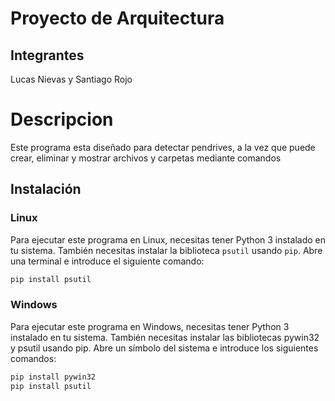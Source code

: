 # Proyecto de Arquitectura
## Integrantes
Lucas Nievas y Santiago Rojo

# Descripcion
Este programa esta diseñado para detectar pendrives, a la vez que puede crear, eliminar y mostrar archivos y carpetas mediante comandos

## Instalación

### Linux

Para ejecutar este programa en Linux, necesitas tener Python 3 instalado en tu sistema. También necesitas instalar la biblioteca `psutil` usando `pip`. Abre una terminal e introduce el siguiente comando:

```sh
pip install psutil
```

### Windows

Para ejecutar este programa en Windows, necesitas tener Python 3 instalado en tu sistema. También necesitas instalar las bibliotecas pywin32 y psutil usando pip. Abre un símbolo del sistema e introduce los siguientes comandos:

```sh
pip install pywin32
pip install psutil
```
